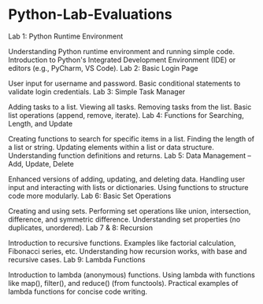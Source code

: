 # Python-Lab-Evaluations
Lab 1: Python Runtime Environment

Understanding Python runtime environment and running simple code.
Introduction to Python's Integrated Development Environment (IDE) or editors (e.g., PyCharm, VS Code).
Lab 2: Basic Login Page

User input for username and password.
Basic conditional statements to validate login credentials.
Lab 3: Simple Task Manager

Adding tasks to a list.
Viewing all tasks.
Removing tasks from the list.
Basic list operations (append, remove, iterate).
Lab 4: Functions for Searching, Length, and Update

Creating functions to search for specific items in a list.
Finding the length of a list or string.
Updating elements within a list or data structure.
Understanding function definitions and returns.
Lab 5: Data Management – Add, Update, Delete

Enhanced versions of adding, updating, and deleting data.
Handling user input and interacting with lists or dictionaries.
Using functions to structure code more modularly.
Lab 6: Basic Set Operations

Creating and using sets.
Performing set operations like union, intersection, difference, and symmetric difference.
Understanding set properties (no duplicates, unordered).
Lab 7 & 8: Recursion

Introduction to recursive functions.
Examples like factorial calculation, Fibonacci series, etc.
Understanding how recursion works, with base and recursive cases.
Lab 9: Lambda Functions

Introduction to lambda (anonymous) functions.
Using lambda with functions like map(), filter(), and reduce() (from functools).
Practical examples of lambda functions for concise code writing.

